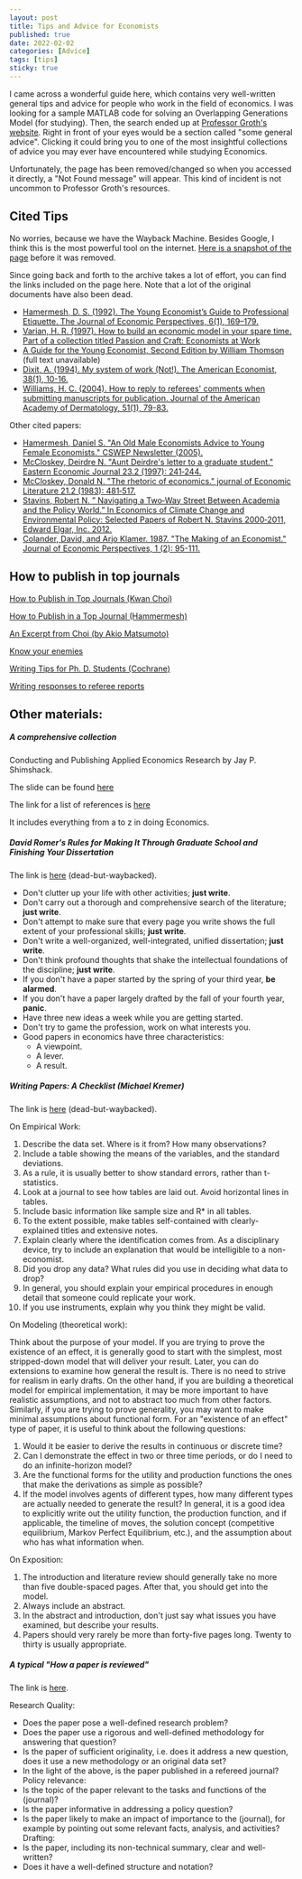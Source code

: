 ```yaml
---
layout: post
title: Tips and Advice for Economists
published: true
date: 2022-02-02
categories: [Advice]
tags: [tips]
sticky: true
---
```


I came across a wonderful guide here, which contains very well-written general tips and advice for people who work in the field of economics.
I was looking for a sample MATLAB code for solving an Overlapping Generations Model (for studying). Then, the search ended up at [Professor Groth's website](https://web.econ.ku.dk/okocg/).
Right in front of your eyes would be a section called "some general advice". 
Clicking it could bring you to one of the most insightful collections of advice you may ever have encountered while studying Economics.

Unfortunately, the page has been removed/changed so when you accessed it directly, a "Not Found message" will appear. 
This kind of incident is not uncommon to Professor Groth's resources.

## Cited Tips

No worries, because we have the Wayback Machine. 
Besides Google, I think this is the most powerful tool on the internet. [Here is a snapshot of the page](https://web.archive.org/web/20070610021332/http://www.econ.ku.dk/okocg/R%C3%A5d-skr-arbejder/Skriftlige%20arbejder.htm) before it was removed.

Since going back and forth to the archive takes a lot of effort, you can find the links included on the page here.
Note that a lot of the original documents have also been dead.

- [Hamermesh, D. S. (1992). The Young Economist’s Guide to Professional Etiquette. The Journal of Economic Perspectives, 6(1), 169–179.](https://pubs.aeaweb.org/doi/pdfplus/10.1257/jep.6.1.169?fbclid=IwAR0Fk7ji6eK_d17KcJftDvRLPSSc0yeg5wq4ND2-G9MZZo32QU9yvqMdCtY)
- [Varian, H. R. (1997). How to build an economic model in your spare time. Part of a collection titled Passion and Craft: Economists at Work](https://people.ischool.berkeley.edu/~hal/Papers/how.pdf)
- [A Guide for the Young Economist, Second Edition by William Thomson](https://mitpress.mit.edu/books/guide-young-economist-second-edition) (full text unavailable)
- [Dixit, A. (1994). My system of work (Not!). The American Economist, 38(1), 10-16.](https://www.princeton.edu/~dixitak/home/dixitwrk.pdf)
- [Williams, H. C. (2004). How to reply to referees' comments when submitting manuscripts for publication. Journal of the American Academy of Dermatology, 51(1), 79-83.](https://www.sciencedirect.com/science/article/pii/S0190962204005377?via%3Dihub)

Other cited papers:

- [Hamermesh, Daniel S. "An Old Male Economists Advice to Young Female Economists." CSWEP Newsletter (2005).](https://law.vanderbilt.edu/phd/An_Old_Male_Economists_Advice_to_Young_Female_Economists.pdf)
- [McCloskey, Deirdre N. "Aunt Deirdre's letter to a graduate student." Eastern Economic Journal 23.2 (1997): 241‐244.](https://web.holycross.edu/RePEc/eej/Archive/Volume23/V23N2P241_244.pdf)
- [McCloskey, Donald N. "The rhetoric of economics." journal of Economic Literature 21.2 (1983): 481‐517.](https://www.jstor.org/stable/2724987?seq=1#metadata_info_tab_contents)
- [Stavins, Robert N. ” Navigating a Two‐Way Street Between Academia and the Policy World.” In Economics of Climate Change and Environmental Policy: Selected Papers of Robert N. Stavins 2000‐2011, Edward Elgar, Inc. 2012.](https://scholar.harvard.edu/files/stavins/files/stavins_introduction_selected_papers_2.pdf)
- [Colander, David, and Arjo Klamer. 1987. "The Making of an Economist." Journal of Economic Perspectives, 1 (2): 95-111.](https://pubs.aeaweb.org/doi/pdfplus/10.1257/jep.1.2.95)

## How to publish in top journals

[How to Publish in Top Journals (Kwan Choi)](http://www3.nccu.edu.tw/~jthuang/publish.pdf)

[How to Publish in a Top Journal (Hammermesh)](http://www.principlesofeconometrics.com/poe5/writing/hammermesh.pdf)

[An Excerpt from Choi (by Akio Matsumoto)](https://www2.chuo-u.ac.jp/daigakuin/cplus/keijiban/reseachworkshop/HowToPublish.pdf)

[Know your enemies](https://davidcard.berkeley.edu/papers/JEL-9-Facts.pdf)

[Writing Tips for Ph. D. Students (Cochrane)](https://static1.squarespace.com/static/5e6033a4ea02d801f37e15bb/t/5eda74919c44fa5f87452697/1591374993570/phd_paper_writing.pdf)

[Writing responses to referee reports](https://robjhyndman.com/hyndsight/responses/#:~:text=The%20simplest%20procedure%20is%20to,referee%20reports%20and%20your%20letter.)

## Other materials:

##### A comprehensive collection

Conducting and Publishing Applied Economics Research by Jay P. Shimshack.

The slide can be found [here](https://static1.squarespace.com/static/55e8ab64e4b0b55649c4ab64/t/59d73b99f43b5586a0484a22/1507277732282/beatty_shimshack_applied_econ_papers.pdf)

The link for a list of references is [here](https://www.acem.sjtu.edu.cn/resume/20220202/TZ_GUEST/8314437542/Shimshack_SJT_Bio_and_Outline_2017.pdf)

It includes everything from a to z in doing Economics.

##### David Romer's Rules for Making It Through Graduate School and Finishing Your Dissertation

The link is [here](https://web.archive.org/web/20070611203317/http://econ161.berkeley.edu/Teaching_Folder/Romers_rules.html) (dead-but-waybacked).

- Don't clutter up your life with other activities; **just write**.
- Don't carry out a thorough and comprehensive search of the literature; **just write**.
- Don't attempt to make sure that every page you write shows the full extent of your professional skills; **just write**.
- Don't write a well-organized, well-integrated, unified dissertation; **just write**.
- Don't think profound thoughts that shake the intellectual foundations of the discipline; **just write**.
- If you don't have a paper started by the spring of your third year, **be alarmed**.
- If you don't have a paper largely drafted by the fall of your fourth year, **panic**.
- Have three new ideas a week while you are getting started.
- Don't try to game the profession, work on what interests you.
- Good papers in economics have three characteristics:
  - A viewpoint.
  - A lever.
  - A result.

##### Writing Papers: A Checklist (Michael Kremer)

The link is [here](https://web.archive.org/web/20070802095624/http://post.economics.harvard.edu/faculty/kremer/papers/checklist.pdf) (dead-but-waybacked).

On Empirical Work:

1. Describe the data set. Where is it from? How many observations?
2. Include a table showing the means of the variables, and the standard deviations.
3. As a rule, it is usually better to show standard errors, rather than t-statistics.
4. Look at a journal to see how tables are laid out. Avoid horizontal lines in tables.
5. Include basic information like sample size and R* in all tables.
6. To the extent possible, make tables self-contained with clearly-explained titles and extensive notes.
7. Explain clearly where the identification comes from. As a disciplinary device, try to include an explanation that would be intelligible to a non-economist.
8. Did you drop any data? What rules did you use in deciding what data to drop?
9. In general, you should explain your empirical procedures in enough detail that someone could replicate your work.
10. If you use instruments, explain why you think they might be valid.

On Modeling (theoretical work):

Think about the purpose of your model. If you are trying to prove the existence of an effect, it is generally good to start with the simplest, most stripped-down model that will deliver your result. Later, you can do extensions to examine how general the result is. There is no need to strive for realism in early drafts. On the other hand, if you are building a theoretical model for empirical implementation, it may be more important to have realistic assumptions, and not to abstract too much from other factors. Similarly, if you are trying to prove generality, you may want to make minimal assumptions about functional form. For an "existence of an effect" type of paper, it is useful to think about the following questions:
1. Would it be easier to derive the results in continuous or discrete time?
2. Can I demonstrate the effect in two or three time periods, or do I need to do an infinite-horizon model?
3. Are the functional forms for the utility and production functions the ones that make the derivations as simple as possible?
4. If the model involves agents of different types, how many different types are actually needed to generate the result?
In general, it is a good idea to explicitly write out the utility function, the production function, and if applicable, the timeline of moves, the solution concept (competitive equilibrium, Markov Perfect Equilibrium, etc.), and the assumption about who has what information when.

On Exposition:

1. The introduction and literature review should generally take no more than five double-spaced pages. After that, you should get into the model.
2. Always include an abstract.
3. In the abstract and introduction, don't just say what issues you have examined, but describe your results.
4. Papers should very rarely be more than forty-five pages long. Twenty to thirty is usually appropriate.

##### A typical "How a paper is reviewed"

The link is [here](https://web.econ.ku.dk/okocg/Forside/Evaluating%20a%20research%20article.pdf).

Research Quality:
- Does the paper pose a well-defined research problem?
- Does the paper use a rigorous and well-defined methodology for answering that question?
- Is the paper of sufficient originality, i.e. does it address a new question, does it use a new methodology or an original data set?
- In the light of the above, is the paper published in a refereed journal?
Policy relevance:
- Is the topic of the paper relevant to the tasks and functions of the (journal)?
- Is the paper informative in addressing a policy question?
- Is the paper likely to make an impact of importance to the (journal), for example by pointing out some relevant facts, analysis, and activities?
Drafting:
- Is the paper, including its non-technical summary, clear and well-written?
- Does it have a well-defined structure and notation?

